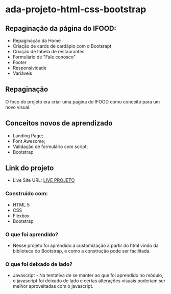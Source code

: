 # ada-projeto-html-css-bootstrap

## Repaginação da página do IFOOD:

- Repaginação da Home
- Criação de cards de cardápio com o Bootsrapt
- Criação de tabela de restaurantes
- Formulário de "Fale conosco"
- Footer
- Responsividade
- Variáveis

## Repaginação

O foco do projeto era criar uma pagina do IFOOD como conceito para um novo visual.

## Conceitos novos de aprendizado

- Landing Page; 
- Font Awesome;
- Validação de formulário com script;
- Bootstrap

## Link do projeto

- Live Site URL: [LIVE PROJETO](https://mmdros.github.io/ada-projeto-html-css-bootstrap/)

### Construído com:

- HTML 5
- CSS
- Flexbox
- Bootstrap

### O que foi aprendido?

- Nesse projeto foi aprendido a customização a partir do html vindo da biblioteca do Bootstrap, e como a construção pode ser facilitada.

### O que foi deixado de lado?

- Javascript - Na tentativa de se manter ao que foi aprendido no módulo, o javascript foi deixado de lado e certas alterações visuais poderiam ser melhor aproveitadas com o javascript.
